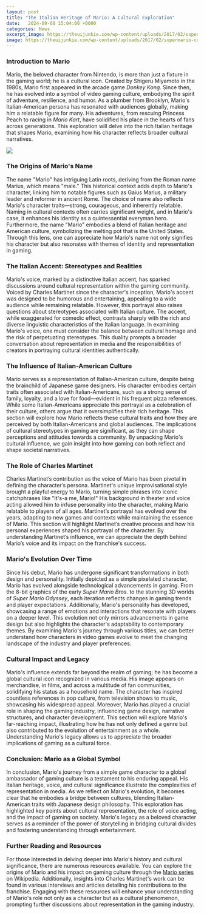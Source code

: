 ```yaml
---
layout: post
title: "The Italian Heritage of Mario: A Cultural Exploration"
date:   2024-09-08 15:04:00 +0000
categories: News
excerpt_image: https://theuijunkie.com/wp-content/uploads/2017/02/supermario-copy.jpg
image: https://theuijunkie.com/wp-content/uploads/2017/02/supermario-copy.jpg
---
```


### Introduction to Mario
Mario, the beloved character from Nintendo, is more than just a fixture in the gaming world; he is a cultural icon. Created by Shigeru Miyamoto in the 1980s, Mario first appeared in the arcade game *Donkey Kong*. Since then, he has evolved into a symbol of video gaming culture, embodying the spirit of adventure, resilience, and humor. As a plumber from Brooklyn, Mario's Italian-American persona has resonated with audiences globally, making him a relatable figure for many. His adventures, from rescuing Princess Peach to racing in *Mario Kart*, have solidified his place in the hearts of fans across generations. This exploration will delve into the rich Italian heritage that shapes Mario, examining how his character reflects broader cultural narratives.

![](https://theuijunkie.com/wp-content/uploads/2017/02/supermario-copy.jpg)
### The Origins of Mario's Name
The name "Mario" has intriguing Latin roots, deriving from the Roman name Marius, which means "male." This historical context adds depth to Mario's character, linking him to notable figures such as Gaius Marius, a military leader and reformer in ancient Rome. The choice of name also reflects Mario's character traits—strong, courageous, and inherently relatable. Naming in cultural contexts often carries significant weight, and in Mario's case, it enhances his identity as a quintessential everyman hero. Furthermore, the name "Mario" embodies a blend of Italian heritage and American culture, symbolizing the melting pot that is the United States. Through this lens, one can appreciate how Mario's name not only signifies his character but also resonates with themes of identity and representation in gaming.
### The Italian Accent: Stereotypes and Realities
Mario's voice, marked by a distinctive Italian accent, has sparked discussions around cultural representation within the gaming community. Voiced by Charles Martinet since the character's inception, Mario's accent was designed to be humorous and entertaining, appealing to a wide audience while remaining relatable. However, this portrayal also raises questions about stereotypes associated with Italian culture. The accent, while exaggerated for comedic effect, contrasts sharply with the rich and diverse linguistic characteristics of the Italian language. In examining Mario's voice, one must consider the balance between cultural homage and the risk of perpetuating stereotypes. This duality prompts a broader conversation about representation in media and the responsibilities of creators in portraying cultural identities authentically.
### The Influence of Italian-American Culture
Mario serves as a representation of Italian-American culture, despite being the brainchild of Japanese game designers. His character embodies certain traits often associated with Italian-Americans, such as a strong sense of family, loyalty, and a love for food—evident in his frequent pizza references. While some Italian-Americans appreciate this portrayal as a celebration of their culture, others argue that it oversimplifies their rich heritage. This section will explore how Mario reflects these cultural traits and how they are perceived by both Italian-Americans and global audiences. The implications of cultural stereotypes in gaming are significant, as they can shape perceptions and attitudes towards a community. By unpacking Mario's cultural influence, we gain insight into how gaming can both reflect and shape societal narratives.
### The Role of Charles Martinet
Charles Martinet’s contribution as the voice of Mario has been pivotal in defining the character’s persona. Martinet's unique improvisational style brought a playful energy to Mario, turning simple phrases into iconic catchphrases like "It's-a me, Mario!" His background in theater and voice acting allowed him to infuse personality into the character, making Mario relatable to players of all ages. Martinet’s portrayal has evolved over the years, adapting to new games and contexts while maintaining the essence of Mario. This section will highlight Martinet’s creative process and how his personal experiences shaped his portrayal of the character. By understanding Martinet’s influence, we can appreciate the depth behind Mario’s voice and its impact on the franchise's success.
### Mario's Evolution Over Time
Since his debut, Mario has undergone significant transformations in both design and personality. Initially depicted as a simple pixelated character, Mario has evolved alongside technological advancements in gaming. From the 8-bit graphics of the early *Super Mario Bros.* to the stunning 3D worlds of *Super Mario Odyssey*, each iteration reflects changes in gaming trends and player expectations. Additionally, Mario's personality has developed, showcasing a range of emotions and interactions that resonate with players on a deeper level. This evolution not only mirrors advancements in game design but also highlights the character's adaptability to contemporary themes. By examining Mario's journey through various titles, we can better understand how characters in video games evolve to meet the changing landscape of the industry and player preferences.
### Cultural Impact and Legacy
Mario's influence extends far beyond the realm of gaming; he has become a global cultural icon recognized in various media. His image appears on merchandise, in films, and across a multitude of fan communities, solidifying his status as a household name. The character has inspired countless references in pop culture, from television shows to music, showcasing his widespread appeal. Moreover, Mario has played a crucial role in shaping the gaming industry, influencing game design, narrative structures, and character development. This section will explore Mario's far-reaching impact, illustrating how he has not only defined a genre but also contributed to the evolution of entertainment as a whole. Understanding Mario's legacy allows us to appreciate the broader implications of gaming as a cultural force.
### Conclusion: Mario as a Global Symbol
In conclusion, Mario's journey from a simple game character to a global ambassador of gaming culture is a testament to his enduring appeal. His Italian heritage, voice, and cultural significance illustrate the complexities of representation in media. As we reflect on Mario's evolution, it becomes clear that he embodies a bridge between cultures, blending Italian-American traits with Japanese design philosophy. This exploration has highlighted key points about cultural representation, the role of voice acting, and the impact of gaming on society. Mario's legacy as a beloved character serves as a reminder of the power of storytelling in bridging cultural divides and fostering understanding through entertainment.
### Further Reading and Resources
For those interested in delving deeper into Mario's history and cultural significance, there are numerous resources available. You can explore the origins of Mario and his impact on gaming culture through the [Mario series](https://more.io.vn/en/Mario) on Wikipedia. Additionally, insights into Charles Martinet's work can be found in various interviews and articles detailing his contributions to the franchise. Engaging with these resources will enhance your understanding of Mario's role not only as a character but as a cultural phenomenon, prompting further discussions about representation in the gaming industry.